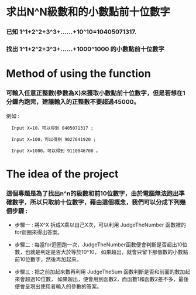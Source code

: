 # 求出N^N級數和的小數點前十位數字

### 已知 1^1+2^2+3^3+......+10^10=10405071317.

### 找出 1^1+2^2+3^3+......+1000^1000 的小數點前十位數字


# Method of using the function
### 可輸入任意正整數(參數為X)來獲取小數點前十位數字，但是若想在1分鐘內跑完，建議輸入的正整數不要超過45000。

例如 :

      Input X=10，可以得到 0405071317 ;

      Input X=100，可以得到 9027641920 ;
      
      Input X=1000，可以得到 9110846700 。
      

# The idea of the project
### 這個專題是為了找出n^n的級數和前10位數字，由於電腦無法跑出準確數字，所以只取前十位數字，藉由這個概念，我們可以分成下列幾個步驟 : 

* 步驟一 : 將X^X 拆成X乘以自己X次，可以利用 JudgeTheNumber 函數裡的for迴圈來得出答案。


* 步驟二 : 每當for迴圈跑一次，JudgeTheNumber函數便會判斷是否超出10位數，也就是判定是否大於等於10^10，
          如果超出，就會只留下那個數的小數點前10位數字，然後再加起來。

* 步驟三 : 把之前加起來數再利用 JudgeTheSum 函數判斷是否和前面的數加起來會超過10位數，
          如果超出，便會用到函數2，而函數1和函數2差不多，最後便會呈現出使用者輸入的參數的答案。



